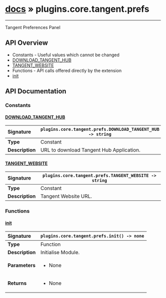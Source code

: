 # [docs](index.md) » plugins.core.tangent.prefs
---

Tangent Preferences Panel

## API Overview
* Constants - Useful values which cannot be changed
 * [DOWNLOAD_TANGENT_HUB](#download_tangent_hub)
 * [TANGENT_WEBSITE](#tangent_website)
* Functions - API calls offered directly by the extension
 * [init](#init)

## API Documentation

### Constants

#### [DOWNLOAD_TANGENT_HUB](#download_tangent_hub)
| <span style="float: left;">**Signature**</span> | <span style="float: left;">`plugins.core.tangent.prefs.DOWNLOAD_TANGENT_HUB -> string` </span>                                                          |
| -----------------------------------------------------|---------------------------------------------------------------------------------------------------------|
| **Type**                                             | Constant |
| **Description**                                      | URL to download Tangent Hub Application. |

#### [TANGENT_WEBSITE](#tangent_website)
| <span style="float: left;">**Signature**</span> | <span style="float: left;">`plugins.core.tangent.prefs.TANGENT_WEBSITE -> string` </span>                                                          |
| -----------------------------------------------------|---------------------------------------------------------------------------------------------------------|
| **Type**                                             | Constant |
| **Description**                                      | Tangent Website URL. |

### Functions

#### [init](#init)
| <span style="float: left;">**Signature**</span> | <span style="float: left;">`plugins.core.tangent.prefs.init() -> none` </span>                                                          |
| -----------------------------------------------------|---------------------------------------------------------------------------------------------------------|
| **Type**                                             | Function |
| **Description**                                      | Initialise Module. |
| **Parameters**                                       | <ul><li>None</li></ul> |
| **Returns**                                          | <ul><li>None</li></ul> |

